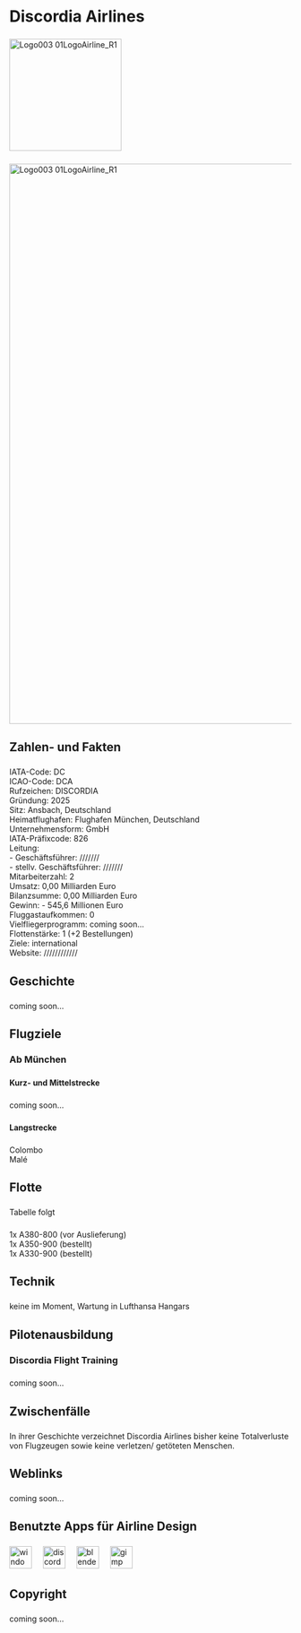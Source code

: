 <h1 align="left">Discordia Airlines</h1>

###

<img width="200" height="200" alt="Logo003 01LogoAirline_R1" src="https://github.com/user-attachments/assets/09199cf9-238d-43ce-9066-f2cd9450ba6c" />

###

<img width="1000" height="1000" alt="Logo003 01LogoAirline_R1" src="https://github.com/user-attachments/assets/55b6f379-42b4-4d43-8a91-f436e9dfdcfa" />

###

<h2 align="left">Zahlen- und Fakten</h2>

###

<p align="left">IATA-Code: DC<br>ICAO-Code: DCA<br>Rufzeichen: DISCORDIA<br>Gründung: 2025<br>Sitz: Ansbach, Deutschland<br>Heimatflughafen: Flughafen München, Deutschland<br>Unternehmensform: GmbH<br>IATA-Präfixcode: 826<br>Leitung:<br>- Geschäftsführer: ///////<br>- stellv. Geschäftsführer: ///////<br>Mitarbeiterzahl: 2<br>Umsatz: 0,00 Milliarden Euro<br>Bilanzsumme: 0,00 Milliarden Euro<br>Gewinn: - 545,6 Millionen Euro<br>Fluggastaufkommen: 0<br>Vielfliegerprogramm: coming soon...<br>Flottenstärke: 1 (+2 Bestellungen)<br>Ziele: international<br>Website: ////////////</p>

###

<h2 align="left">Geschichte</h2>

###

<p align="left">coming soon...</p>

###

<h2 align="left">Flugziele</h2>

###

<h3 align="left">Ab München</h3>

###

<h4 align="left">Kurz- und Mittelstrecke</h4>

###

<p align="left">coming soon...</p>

###

<h4 align="left">Langstrecke</h4>

###

<p align="left">Colombo<br>Malé</p>

###

<h2 align="left">Flotte</h2>

###

<p align="left">Tabelle folgt</p>

###

<p align="left">1x A380-800 (vor Auslieferung)<br>1x A350-900 (bestellt)<br>1x A330-900 (bestellt)</p>

###

<h2 align="left">Technik</h2>

###

<p align="left">keine im Moment, Wartung in Lufthansa Hangars</p>

###

<h2 align="left">Pilotenausbildung</h2>

###

<h3 align="left">Discordia Flight Training</h3>

###

<p align="left">coming soon...</p>

###

<h2 align="left">Zwischenfälle</h2>

###

<p align="left">In ihrer Geschichte verzeichnet Discordia Airlines bisher keine Totalverluste von Flugzeugen sowie keine verletzen/ getöteten Menschen.</p>

###

<h2 align="left">Weblinks</h2>

###

<p align="left">coming soon...</p>

###

<h2 align="left">Benutzte Apps für Airline Design</h2>

###

<div align="left">
  <img src="https://cdn.jsdelivr.net/gh/devicons/devicon/icons/windows8/windows8-original.svg" height="40" alt="windows8 logo"  />
  <img width="12" />
  <img src="https://cdn.simpleicons.org/discord/5865F2" height="40" alt="discord logo"  />
  <img width="12" />
  <img src="https://cdn.jsdelivr.net/gh/devicons/devicon/icons/blender/blender-original.svg" height="40" alt="blender logo"  />
  <img width="12" />
  <img src="https://cdn.jsdelivr.net/gh/devicons/devicon/icons/gimp/gimp-original.svg" height="40" alt="gimp logo"  />
</div>

###

<h2 align="left">Copyright</h2>

###

<p align="left">coming soon...</p>

###
